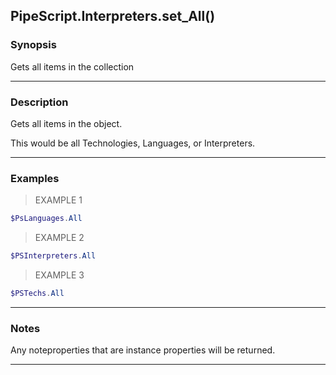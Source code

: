 PipeScript.Interpreters.set_All()
---------------------------------

### Synopsis
Gets all items in the collection

---

### Description

Gets all items in the object.

This would be all Technologies, Languages, or Interpreters.

---

### Examples
> EXAMPLE 1

```PowerShell
$PsLanguages.All
```
> EXAMPLE 2

```PowerShell
$PSInterpreters.All
```
> EXAMPLE 3

```PowerShell
$PSTechs.All
```

---

### Notes
Any noteproperties that are instance properties will be returned.

---
